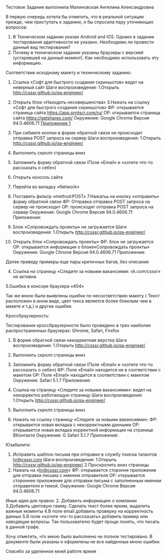 Тестовое Задание выполнила Малиновская Ангелина Александровна 

В первую очередь хотела бы отметить, что в реальной ситуации прежде, чем приступать к заданию, я бы спросила пару уточняющих вопросов:
1. В Техническом задании указан Android and IOS. Однако в задании тестирования адаптивности не указано. Необходимо ли провести данный вид тестирования?
2. Почему в техническом задании указаны браузеры с версией (устаревшей на данный момент). Как необходимо использовать эту информацию. 


Соответствие исходному макету и техническому заданию:
1. Ссылка «Софт для быстрого создания скриншотов» ведет на неверный сайт
Шаги воспроизведения:
1.Открыть http://csssr.github.io/qa-engineer/
2. Открыть блок «Находить несовершенства»
3.Нажать на ссылку «Софт для быстрого создания скриншотов»
ФР: открывается страница сайта https://app.prntscr.com/ru/
ОР: открывается страница сайта  https://getsharex.com/
Окружение: Google Chrome Версия 94.0.4606.71
[Приложение 1](screen1)
 

2. При сабмите кнопки в форме обратной связи не происходит отправка POST запроса на сервер 
Шаги воспроизведения:
1.Открыть http://csssr.github.io/qa-engineer/
2. Выполнить скролл страницы вниз
3. Запомнить форму обратной связи (Поле «Email» и «хотите что-то рассказать о себе»)
4. Открыть консоль сайта
5. Перейти во вкладку «Network»
6. Поставить фильтр «method:POST»
7.Нажатьь на кнопку «отправить» форму обратной связи
ФР: Отправка отправка POST запроса на сервер не происходит
ОР: происходит отправка POST запроса на сервер 
Окружение: Google Chrome Версия 94.0.4606.71
Приложения: 
 

3. Блок «Сопровождать проекты» не загружается 
Шаги воспроизведения:
1.Открыть http://csssr.github.io/qa-engineer/
2. Открыть блок «Сопровождать проекты»
ФР: блок не загружается
ОР: открывается информация о блоке«Сопровождать проекты»
Окружение: Google Chrome Версия 94.0.4606.71
Приложения: 

 

Далее приведу примеры еще пары критичных багов, без описания

4. Ссылка на страницу «Следите за новыми вакансиями: vk.com/csssr» не активна
 
5.Ошибка в консоре браузера «404»
 
Так же мною были выявлены ошибки по несоответствию макету ( Текст расположен в ином виде, цвет текса является более блеклым чем в макете и т.д.) и другие ошибки.

Кроссбраузерность:

Тестирование кроссбраузерности было проведено в трех наиболее распространенных браузерах: Ghrome, Safari, Firefox

1. В форме обратной связи некорректная верстка
Шаги воспроизведения:
1.Открыть http://csssr.github.io/qa-engineer/
2. Выполнить скролл страницы вниз
3. Запомнить форму обратной связи (Поле «Email» и «хотите что-то рассказать о себе»)
ФР: Поле «Email» находится не в соответствии с макетом
ОР: Поле «Email» находится в соответствии с макетом
Окружение: Safari 5.1.7
Приложения: 

 

2. Ссылка на страницу «Следите за новыми вакансиями»: ведет на некорректно работающую страницу
Шаги воспроизведения:
1.Открыть http://csssr.github.io/qa-engineer/
2. Выполнить скролл страницы вниз
3. Нажать на ссылку страницу «Следите за новыми вакансиями»: 
ФР: открывается новая вкладка с некорректными данными 
ОР: открывается новая вкладка корректной информации на странице ВКонтакте
Окружение: G Safari 5.1.7
Приложения: 
 


 





Юзабилити:
1. Исправить шаблон письма при отправке в службу поиска талантов hr@csssr.com
Шаги воспроизведения:
1.Открыть http://csssr.github.io/qa-engineer/
2.Проскролить вниз страницы
3. Нажать на «hr@csssr.com»
ФР: открывается сторонне приложение для отправки письма с именем отправителя
ОР: открывается стороннее приложение для отправки письма с заполненным именем отправителя и темой.
Окружение: Google Chrome Версия 94.0.4606.71
 
 
Иные идеи для правок:
2. Добавить информацию о компании
3.Добавить цветовую гамму. Сделать текст более ярким, выделить важные моменты
4.В поле email добавить проверку на корректность данных
5.В поле «хотите что-то рассказать» добавить пример или наводящие вопросы. Так пользователю будет проще понять, что писать в данной графе.

Хочу отметить, что мною было выполнено не полное тестировано. В документе были указаны и оформлены не все найденные мною ошибки.

Спасибо за уделенное моей работе время
